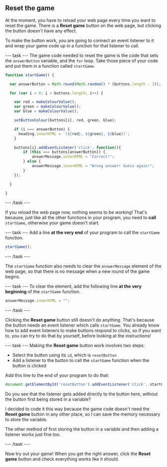 ## Reset the game

At the moment, you have to reload your web page every time you want to reset the game. There is a **Reset game** button on the web page, but clicking the button doesn't have any effect.

To make the button work, you are going to connect an event listener to it and wrap your game code up in a function for that listener to call.

--- task ---
The game code needed to reset the game is the code that sets the `answerButton` variable, and the `for` loop. Take those piece of your code and put them in a function called `startGame`.

```JavaScript
function startGame() {

  var answerButton = Math.round(Math.random() * (buttons.length - 1));

  for (var i = 0; i < buttons.length; i++) {

    var red = makeColourValue();
    var green = makeColourValue();
    var blue = makeColourValue();

    setButtonColour(buttons[i], red, green, blue);

    if (i === answerButton) {
      heading.innerHTML = `(${red}, ${green}, ${blue})`;
    }

    buttons[i].addEventListener('click', function(){
        if (this === buttons[answerButton]) {
            answerMessage.innerHTML = "Correct!";
        } else {
            answerMessage.innerHTML = "Wrong answer! Guess again!";
        }
    });

  }

}
```
--- /task ---

If you reload the web page now, nothing seems to be working! That's because, just like all the other functions in your program, you need to **call** `startGame`, otherwise your game doesn't start.

--- task ---
Add a line __at the very end__ of your program to call the `startGame` function.

```JavaScript
startGame();
```
--- /task ---

The `startGame` function also needs to clear the `answerMessage` element of the web page, so that there is no message when a new round of the game begins.

--- task ---
To clear the element, add the following line **at the very beginning** of the `startGame` function.

```JavaScript
answerMessage.innerHTML = "";
```

--- /task ---

Clicking the **Reset game** button still doesn't do anything. That's because the button needs an event listener which calls `startGame`. You already know how to add event listeners to make buttons respond to clicks, so if you want to, you can try to do that by yourself, before looking at the instructions!

--- task ---
Making the **Reset game** button work involves two steps:
 - Select the button using its `id`, which is `resetButton`
 - Add a listener to the button to call the `startGame` function when the button is clicked

Add this line to the end of your program to do that:
```JavaScript
document.getElementById('resetButton').addEventListener('click', startGame);
```

Do you see that the listener gets added directly to the button here, without the button first being stored in a variable? 

I decided to code it this way because the game code doesn't need the **Reset game** button in any other place, so I can save the memory necessary to store the variable.

The other method of first storing the button in a variable and then adding a listener works just fine too.

--- /task ---

Now try out your game! When you get the right answer, click the **Reset game** button and check everything works like it should.